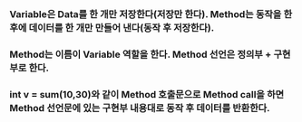 ### Variable은 Data를 한 개만 저장한다(저장만 한다). Method는 동작을 한 후에 데이터를 한 개만 만들어 낸다(동작 후 저장한다).

### Method는 이름이 Variable 역할을 한다. Method 선언은 정의부 + 구현부로 한다.

### int v = sum(10,30)와 같이 Method 호출문으로 Method call을 하면 Method 선언문에 있는 구현부 내용대로 동작 후 데이터를 반환한다.